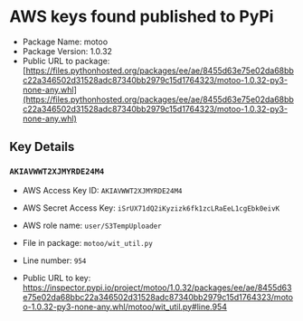 # AWS keys found published to PyPi

* Package Name: motoo
* Package Version: 1.0.32
* Public URL to package: [https://files.pythonhosted.org/packages/ee/ae/8455d63e75e02da68bbc22a346502d31528adc87340bb2979c15d1764323/motoo-1.0.32-py3-none-any.whl](https://files.pythonhosted.org/packages/ee/ae/8455d63e75e02da68bbc22a346502d31528adc87340bb2979c15d1764323/motoo-1.0.32-py3-none-any.whl)

## Key Details

### `AKIAVWWT2XJMYRDE24M4`

* AWS Access Key ID: `AKIAVWWT2XJMYRDE24M4`
* AWS Secret Access Key: `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` 
* AWS role name: `user/S3TempUploader`
* File in package: `motoo/wit_util.py`
* Line number: `954`

* Public URL to key: https://inspector.pypi.io/project/motoo/1.0.32/packages/ee/ae/8455d63e75e02da68bbc22a346502d31528adc87340bb2979c15d1764323/motoo-1.0.32-py3-none-any.whl/motoo/wit_util.py#line.954


